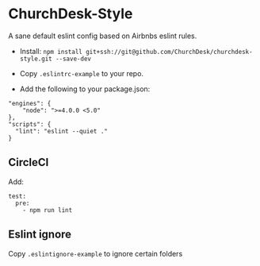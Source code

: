 # ChurchDesk-Style

A sane default eslint config based on Airbnbs eslint rules.

* Install:
```npm install git+ssh://git@github.com/ChurchDesk/churchdesk-style.git --save-dev```

* Copy `.eslintrc-example` to your repo.


* Add the following to your package.json:
```
"engines": {
    "node": ">=4.0.0 <5.0"
}, 
"scripts": {
  "lint": "eslint --quiet ."
}
```

## CircleCI
Add:
```
test:
  pre:
    - npm run lint
```

## Eslint ignore
Copy `.eslintignore-example` to ignore certain folders 